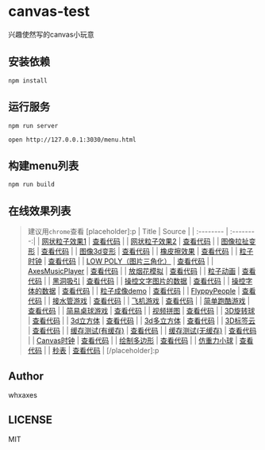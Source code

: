 # canvas-test

兴趣使然写的canvas小玩意<br>

## 安装依赖
```
npm install
```

## 运行服务
```
npm run server

open http://127.0.0.1:3030/menu.html
```

## 构建menu列表
```
npm run build
```

## 在线效果列表
> 建议用`chrome`查看
[placeholder]:p
| Title | Source |
| :-------- | :--------:|
| [网状粒子效果1](http://whxaxes.github.io/canvas-test/src/Funny-demo/netparticle/net_1.html) | [查看代码](https://github.com/whxaxes/canvas-test/tree/master/src/Funny-demo/netparticle) |
| [网状粒子效果2](http://whxaxes.github.io/canvas-test/src/Funny-demo/netparticle/net_2.html) | [查看代码](https://github.com/whxaxes/canvas-test/tree/master/src/Funny-demo/netparticle) |
| [图像拉扯变形](http://whxaxes.github.io/canvas-test/src/Funny-demo/transform/demo1.html) | [查看代码](https://github.com/whxaxes/canvas-test/tree/master/src/Funny-demo/transform) |
| [图像3d变形](http://whxaxes.github.io/canvas-test/src/Funny-demo/transform/demo2.html) | [查看代码](https://github.com/whxaxes/canvas-test/tree/master/src/Funny-demo/transform) |
| [橡皮擦效果](http://whxaxes.github.io/canvas-test/src/Funny-demo/clip/clip.html) | [查看代码](https://github.com/whxaxes/canvas-test/tree/master/src/Funny-demo/clip) |
| [粒子时钟](http://whxaxes.github.io/canvas-test/src/Funny-demo/coolClock/index.html) | [查看代码](https://github.com/whxaxes/canvas-test/tree/master/src/Funny-demo/coolClock) |
| [LOW POLY（图片三角化）](http://whxaxes.github.io/canvas-test/src/Funny-demo/lowpoly/index.html) | [查看代码](https://github.com/whxaxes/canvas-test/tree/master/src/Funny-demo/lowpoly) |
| [AxesMusicPlayer](http://whxaxes.github.io/canvas-test/src/Funny-demo/musicPlayer/index.html) | [查看代码](https://github.com/whxaxes/canvas-test/tree/master/src/Funny-demo/musicPlayer) |
| [放烟花模拟](http://whxaxes.github.io/canvas-test/src/Funny-demo/shotFire/shotFire.html) | [查看代码](https://github.com/whxaxes/canvas-test/tree/master/src/Funny-demo/shotFire) |
| [粒子动画](http://whxaxes.github.io/canvas-test/src/Particle-demo/animateStep/index.html) | [查看代码](https://github.com/whxaxes/canvas-test/tree/master/src/Particle-demo/animateStep) |
| [黑洞吸引](http://whxaxes.github.io/canvas-test/src/Particle-demo/blackhole/blackhole.html) | [查看代码](https://github.com/whxaxes/canvas-test/tree/master/src/Particle-demo/blackhole) |
| [操控文字图片的数据](http://whxaxes.github.io/canvas-test/src/Particle-demo/imgdata/controlImgData.html) | [查看代码](https://github.com/whxaxes/canvas-test/tree/master/src/Particle-demo/imgdata) |
| [操控字体的数据](http://whxaxes.github.io/canvas-test/src/Particle-demo/imgdata/controlImgData2.html) | [查看代码](https://github.com/whxaxes/canvas-test/tree/master/src/Particle-demo/imgdata) |
| [粒子成像demo](http://whxaxes.github.io/canvas-test/src/Particle-demo/orangutan/index.html) | [查看代码](https://github.com/whxaxes/canvas-test/tree/master/src/Particle-demo/orangutan) |
| [FlyppyPeople](http://whxaxes.github.io/canvas-test/src/Game-demo/FlppyPeople/index.html) | [查看代码](https://github.com/whxaxes/canvas-test/tree/master/src/Game-demo/FlppyPeople) |
| [接水管游戏](http://whxaxes.github.io/canvas-test/src/Game-demo/connectPipe/easyPipes.html) | [查看代码](https://github.com/whxaxes/canvas-test/tree/master/src/Game-demo/connectPipe) |
| [飞机游戏](http://whxaxes.github.io/canvas-test/src/Game-demo/planGame/index.html) | [查看代码](https://github.com/whxaxes/canvas-test/tree/master/src/Game-demo/planGame) |
| [简单跑酷游戏](http://whxaxes.github.io/canvas-test/src/Game-demo/runningMan/index.html) | [查看代码](https://github.com/whxaxes/canvas-test/tree/master/src/Game-demo/runningMan) |
| [简易桌球游戏](http://whxaxes.github.io/canvas-test/src/Game-demo/snooker/snooker.html) | [查看代码](https://github.com/whxaxes/canvas-test/tree/master/src/Game-demo/snooker) |
| [视频拼图](http://whxaxes.github.io/canvas-test/src/Game-demo/vedioPintu.html) | [查看代码](https://github.com/whxaxes/canvas-test/tree/master/src/Game-demo) |
| [3D旋转球](http://whxaxes.github.io/canvas-test/src/3D-demo/3Dball.html) | [查看代码](https://github.com/whxaxes/canvas-test/tree/master/src/3D-demo) |
| [3d立方体](http://whxaxes.github.io/canvas-test/src/3D-demo/3Dcube.html) | [查看代码](https://github.com/whxaxes/canvas-test/tree/master/src/3D-demo) |
| [3d多立方体](http://whxaxes.github.io/canvas-test/src/3D-demo/3Dcubes.html) | [查看代码](https://github.com/whxaxes/canvas-test/tree/master/src/3D-demo) |
| [3D标签云](http://whxaxes.github.io/canvas-test/src/3D-demo/3Dtag.html) | [查看代码](https://github.com/whxaxes/canvas-test/tree/master/src/3D-demo) |
| [缓存测试(有缓存)](http://whxaxes.github.io/canvas-test/src/Other-demo/cache/test.html) | [查看代码](https://github.com/whxaxes/canvas-test/tree/master/src/Other-demo/cache) |
| [缓存测试(无缓存)](http://whxaxes.github.io/canvas-test/src/Other-demo/cache/test2.html) | [查看代码](https://github.com/whxaxes/canvas-test/tree/master/src/Other-demo/cache) |
| [Canvas时钟](http://whxaxes.github.io/canvas-test/src/Other-demo/clock.html) | [查看代码](https://github.com/whxaxes/canvas-test/tree/master/src/Other-demo) |
| [绘制多边形](http://whxaxes.github.io/canvas-test/src/Other-demo/duobianxing.html) | [查看代码](https://github.com/whxaxes/canvas-test/tree/master/src/Other-demo) |
| [仿重力小球](http://whxaxes.github.io/canvas-test/src/Other-demo/shotBall.html) | [查看代码](https://github.com/whxaxes/canvas-test/tree/master/src/Other-demo) |
| [秒表](http://whxaxes.github.io/canvas-test/src/Other-demo/stopWatch.html) | [查看代码](https://github.com/whxaxes/canvas-test/tree/master/src/Other-demo) |
[/placeholder]:p

## Author
whxaxes

## LICENSE
MIT
